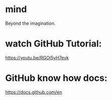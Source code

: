 # mind
Beyond the imagination.

# watch GitHub Tutorial:
https://youtu.be/RGOj5yH7evk

# GitHub know how docs:
https://docs.github.com/en
